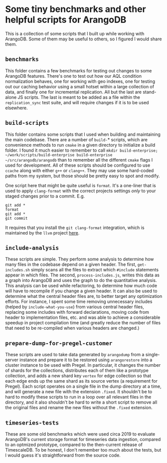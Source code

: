 # Some tiny benchmarks and other helpful scripts for ArangoDB

This is a collection of some scripts that I built up while working with
ArangoDB. Some of them may be useful to others, so I figured I would share
them.

## `benchmarks`

This folder contains a few benchmarks for testing out changes to some ArangoDB
features. There's one to test out how our AQL condition normalization behaves,
one for working with geo indexes, one for testing out our caching behavior
using a small hotset within a large collection of data, and finally one for
incremental replication. All but the last are stand-alone JS scripts. The last
is meant to be added as a file within the `replication_sync` test suite, and
will require changes if it is to be used elsewhere.

## `build-scripts`

This folder contains some scripts that I used when building and maintaining the
main codebase. There are a number of `build-`* scripts, which are convenience
methods to run `cmake` in a given directory to initialize a build folder. I
found it much easier to remember to call `mkdir build-enterprise; ~/work/scripts/build-enterprise build-enterprise ~/src/arangodb/arangodb` than to remember all
the different `cmake` flags I used for development. All of these scripts should
be configured to use `ccache` along with either `g++` or `clang++`. They may use
some hard-coded paths from my system, but those should be pretty easy to spot
and modify.

One script here that might be quite useful is `format`. It's a one-liner that
is used to apply `clang-format` with the correct projects settings _only_ to
your staged changes prior to a commit. E.g.
```
git add *
format
git add *
git commit
```
It requires that you install the `git clang-format` integration, which is
maintained by the `llvm` project
[here](https://github.com/llvm-mirror/clang/blob/master/tools/clang-format/git-clang-format).

## `include-analysis`

These scripts are simple. They perform some analysis to determine how many
files in the codebase depend on a given header. The first, `get-includes.sh`
simply scans all the files to extract which `#include` statements appear in
which files. The second, `process-includes.js`, writes this data as a graph
into ArangoDB and uses the graph to do the quantitative analysis. This analysis
can be used while refactoring, to determine how much code will have to
recompile if you change a given header. It can also be used to determine what
the central header files are, to better target any optimization efforts. For
instance, I spent some time removing unnecessary includes (helped by
`include-what-you-use`) from various central header files, replacing some
includes with forward declarations, moving code from header to implementation
files, etc. and was able to achieve a considerable speedup in project
compilation time (and greatly reduce the number of files that need to be
re-compiled when various headers are changed.)

## `prepare-dump-for-pregel-customer`

These scripts are used to take data generated by `arangodump` from a
single-server instance and prepare it to be restored using `arangorestore` into
a cluster instance to be used with Pregel. In particular, it changes the number
of shards for the collections, distributes each of them like a prototype
collection, and adds a new shard key `vertex` for edge collection so that each
edge ends up the same shard as its source vertex (a requirement for Pregel).
Each script operates on a single file in the dump directory at a time, and will
generate a new file with the extension `.fixed`. It shouldn't be to hard to
modify these scripts to run in a loop over all relevant files in the directory,
and it also shouldn't be hard to write a short script to remove all the
original files and rename the new files without the `.fixed` extension.

## `timeseries-tests`

These are some old benchmarks which were used circa 2019 to evaluate ArangoDB's
current storage format for timeseries data ingestion, compared to an optmized
prototype, compared to the then-current release of TimescaleDB. To be honest, I
don't remember too much about the tests, but I would guess it's straightforward
from the source code.